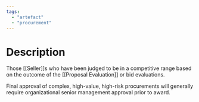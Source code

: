 ```yaml
---
tags:
  - "artefact"
  - "procurement"
---
```

# Description
Those [[Seller]]s who have been judged to be in a competitive range based on the outcome of the [[Proposal Evaluation]] or bid evaluations.

Final approval of complex, high-value, high-risk procurements will generally require organizational senior management approval prior to award.